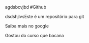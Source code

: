 agdsbcvjbd #Github

dsdshjlvsEste é um repositório para git

Saiba mais no google

Gostou do curso que bacana
